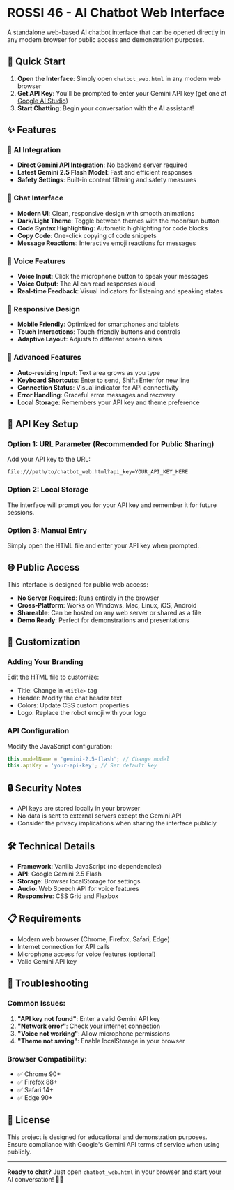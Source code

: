 # ROSSI 46 - AI Chatbot Web Interface

A standalone web-based AI chatbot interface that can be opened directly in any modern browser for public access and demonstration purposes.

## 🚀 Quick Start

1. **Open the Interface**: Simply open `chatbot_web.html` in any modern web browser
2. **Get API Key**: You'll be prompted to enter your Gemini API key (get one at [Google AI Studio](https://makersuite.google.com/app/apikey))
3. **Start Chatting**: Begin your conversation with the AI assistant!

## ✨ Features

### 🤖 AI Integration
- **Direct Gemini API Integration**: No backend server required
- **Latest Gemini 2.5 Flash Model**: Fast and efficient responses
- **Safety Settings**: Built-in content filtering and safety measures

### 💬 Chat Interface
- **Modern UI**: Clean, responsive design with smooth animations
- **Dark/Light Theme**: Toggle between themes with the moon/sun button
- **Code Syntax Highlighting**: Automatic highlighting for code blocks
- **Copy Code**: One-click copying of code snippets
- **Message Reactions**: Interactive emoji reactions for messages

### 🎤 Voice Features
- **Voice Input**: Click the microphone button to speak your messages
- **Voice Output**: The AI can read responses aloud
- **Real-time Feedback**: Visual indicators for listening and speaking states

### 📱 Responsive Design
- **Mobile Friendly**: Optimized for smartphones and tablets
- **Touch Interactions**: Touch-friendly buttons and controls
- **Adaptive Layout**: Adjusts to different screen sizes

### 🔧 Advanced Features
- **Auto-resizing Input**: Text area grows as you type
- **Keyboard Shortcuts**: Enter to send, Shift+Enter for new line
- **Connection Status**: Visual indicator for API connectivity
- **Error Handling**: Graceful error messages and recovery
- **Local Storage**: Remembers your API key and theme preference

## 🔑 API Key Setup

### Option 1: URL Parameter (Recommended for Public Sharing)
Add your API key to the URL:
```
file:///path/to/chatbot_web.html?api_key=YOUR_API_KEY_HERE
```

### Option 2: Local Storage
The interface will prompt you for your API key and remember it for future sessions.

### Option 3: Manual Entry
Simply open the HTML file and enter your API key when prompted.

## 🌐 Public Access

This interface is designed for public web access:

- **No Server Required**: Runs entirely in the browser
- **Cross-Platform**: Works on Windows, Mac, Linux, iOS, Android
- **Shareable**: Can be hosted on any web server or shared as a file
- **Demo Ready**: Perfect for demonstrations and presentations

## 🎨 Customization

### Adding Your Branding
Edit the HTML file to customize:
- Title: Change in `<title>` tag
- Header: Modify the chat header text
- Colors: Update CSS custom properties
- Logo: Replace the robot emoji with your logo

### API Configuration
Modify the JavaScript configuration:
```javascript
this.modelName = 'gemini-2.5-flash'; // Change model
this.apiKey = 'your-api-key'; // Set default key
```

## 🔒 Security Notes

- API keys are stored locally in your browser
- No data is sent to external servers except the Gemini API
- Consider the privacy implications when sharing the interface publicly

## 🛠️ Technical Details

- **Framework**: Vanilla JavaScript (no dependencies)
- **API**: Google Gemini 2.5 Flash
- **Storage**: Browser localStorage for settings
- **Audio**: Web Speech API for voice features
- **Responsive**: CSS Grid and Flexbox

## 📋 Requirements

- Modern web browser (Chrome, Firefox, Safari, Edge)
- Internet connection for API calls
- Microphone access for voice features (optional)
- Valid Gemini API key

## 🚨 Troubleshooting

### Common Issues:
1. **"API key not found"**: Enter a valid Gemini API key
2. **"Network error"**: Check your internet connection
3. **"Voice not working"**: Allow microphone permissions
4. **"Theme not saving"**: Enable localStorage in your browser

### Browser Compatibility:
- ✅ Chrome 90+
- ✅ Firefox 88+
- ✅ Safari 14+
- ✅ Edge 90+

## 📝 License

This project is designed for educational and demonstration purposes. Ensure compliance with Google's Gemini API terms of service when using publicly.

---

**Ready to chat?** Just open `chatbot_web.html` in your browser and start your AI conversation! 🤖✨